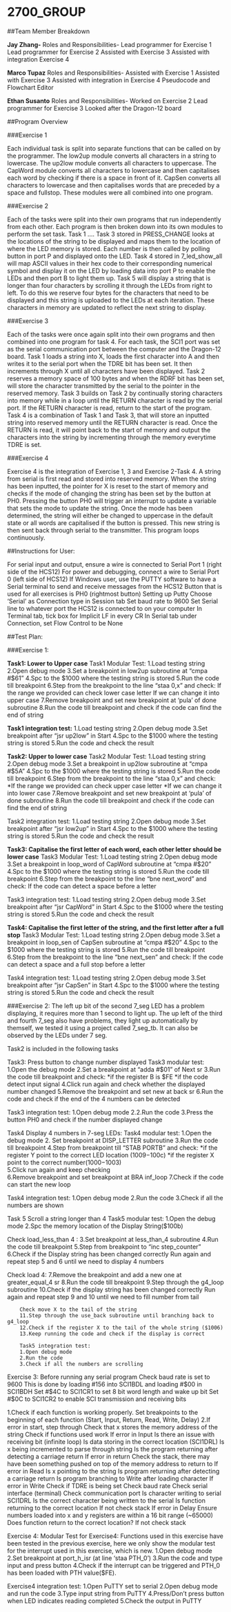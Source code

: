 # 2700_GROUP

##Team Member Breakdown

**Jay Zhang-**
Roles and Responsibilities-
Lead programmer for Exercise 1
Lead programmer for Exercise 2
Assisted with Exercise 3
Assisted with integration Exercise 4

**Marco Tupaz**
Roles and Responsibilities-
Assisted with  Exercise 1
Assisted with Exercise 3
Assisted with integration in Exercise 4
Pseudocode and Flowchart Editor

**Ethan Susanto**
Roles and Responsibilities-
Worked on Exercise 2
Lead programmer for  Exercise 3
Looked after the Dragon-12 board

##Program Overview

###Exercise 1

Each individual task is split into separate functions that can be called on by the programmer. The low2up module converts all characters in a string to lowercase. The up2low module converts all characters to uppercase. The CapWord module converts all characters to lowercase and then capitalises each word by checking if there is a space in front of it. CapSen converts all characters to lowercase and then capitalises words that are preceded by a space and fullstop. These modules were all combined into one program.

###Exercise 2

Each of the tasks were split into their own programs that run independently from each other. Each program is then broken down into its own modules to perform the set task. Task 1 ….
Task 3 stored in PRESS_CHANGE looks at the locations of the string to be displayed and maps them to the location of where the LED memory is stored. Each number is then called by polling button in port P and displayed onto the LED. Task 4 stored in 7_led_show_all will map ASCII values in their hex code to their corresponding numerical symbol and display it on the LED by loading data into port P to enable the LEDs and then port B to light them up. Task 5 will display a string that is longer than four characters by scrolling it through the LEDs from right to left. To do this we reserve four bytes for the characters that need to be displayed and this string is uploaded to the LEDs at each iteration. These characters in memory are updated to reflect the next string to display. 

###Exercise 3

Each of the tasks were once again split into their own programs and then combined into one program for task 4. For each task, the SCI1 port was set as the serial communication port between the computer and the Dragon-12 board. Task 1 loads a string into X, loads the first character into A and then writes it to the serial port when the TDRE bit has been set. It then increments through X until all characters have been displayed. Task 2 reserves a memory space of 100 bytes and when the RDRF bit has been set, will store the character transmitted by the serial to the pointer in the reserved memory. Task 3 builds on Task 2 by continually storing characters into memory while in a loop until the RETURN character is read by the serial port. If the RETURN character is read, return to the start of the program. Task 4 is a combination of Task 1 and Task 3, that will store an inputted string into reserved memory until the RETURN character is read. Once the RETURN is read, it will point back to the start of memory and output the characters into the string by incrementing through the memory everytime TDRE is set. 

###Exercise 4

Exercise 4 is the integration of Exercise 1, 3 and Exercise 2-Task 4. A string from serial is first read and stored into reserved memory. When the string has been inputted, the pointer for X is reset to the start of memory and checks if the mode of changing the string has been set by the button at PH0. Pressing the button PH0 will trigger an interrupt to update a variable that sets the mode to update the string. Once the mode has been determined, the string will either be changed to uppercase in the default state or all words are capitalised if the button is pressed. This new string is then sent back through serial to the transmitter. This program loops continuously. 

##Instructions for User:

For serial input and output, ensure a wire is connected to Serial Port 1 (right side of the HCS12)
For power and debugging, connect a wire to Serial Port 0 (left side of HCS12)
If Windows user, use the PUTTY software to have a Serial terminal to send and receive messages from the HCS12
Button that is used for all exercises is PH0 (rightmost button)
Setting up Putty
Choose ‘Serial’ as Connection type in Session tab
Set baud rate to 9600
Set Serial line to whatever port the HCS12 is connected to on your computer
In Terminal tab, tick box for Implicit LF in every CR
In Serial tab under Connection, set Flow Control to be None

##Test Plan:

###Exercise 1:

**Task1: Lower to Upper case**
Task1 Modular Test:
1.Load testing string
2.Open debug mode
3.Set a breakpoint in low2up subroutine at “cmpa #$61”
4.Spc to the $1000 where the testing string  is stored
5.Run the code till breakpoint
6.Step from the breakpoint to the line “staa 0,x” and check:
If the range we provided can check lower case letter
If we can change it into upper case
		7.Remove breakpoint and set new breakpoint at ‘pula’ of done subroutine
		8.Run the code till breakpoint and check if the code can find the end of string
	
**Task1 integration test:**
1.Load testing string
2.Open debug mode
3.Set breakpoint after “jsr up2low” in Start 
4.Spc to the $1000 where the testing string is stored
5.Run the code and check the result

**Task2: Upper to lower case**
Task2 Modular Test:
1.Load testing string
2.Open debug mode
3.Set a breakpoint in up2low subroutine at “cmpa #$5A”
4.Spc to the $1000 where the testing string is stored
5.Run the code till breakpoint
6.Step from the breakpoint to the line “staa 0,x” and check:
*If the range we provided can check upper case letter
*If we can change it into lower case
7.Remove breakpoint and set new breakpoint at ‘pula’ of done subroutine
8.Run the code till breakpoint and check if the code can find the end of string

Task2 integration test:
1.Load testing string 
2.Open debug mode
3.Set breakpoint after “jsr low2up” in Start 
4.Spc to the $1000 where the testing string is stored
5.Run the code and check the result

**Task3: Capitalise the first letter of each word, each other letter should be lower case**
Task3 Modular Test:
1.Load testing string
2.Open debug mode
3.Set a breakpoint in loop_word of CapWord subroutine at “cmpa #$20”
4.Spc to the $1000 where the testing string is stored
5.Run the code till breakpoint
6.Step from the breakpoint to the line “bne next_word” and check:
If the code can detect a space before a letter

Task3 integration test:
1.Load testing string 
2.Open debug mode
3.Set breakpoint after “jsr CapWord” in Start 
4.Spc to the $1000 where the testing string is stored
5.Run the code and check the result

**Task4: Capitalise the first letter of the string, and the first letter after a full stop**
Task3 Modular Test:
1.Load testing string 
2.Open debug mode
3.Set a breakpoint in loop_sen of CapSen subroutine at “cmpa #$20”
4.Spc to the $1000 where the testing string is stored
5.Run the code till breakpoint
6.Step from the breakpoint to the line “bne next_sen” and check:
If the code can detect a space and a full stop before a letter

Task4 integration test:
1.Load testing string 
2.Open debug mode
3.Set breakpoint after “jsr CapSen” in Start 
4.Spc to the $1000 where the testing string  is stored
5.Run the code and check the result

###Exercise 2:
The left up bit of the second 7_seg LED has a problem displaying, it requires more than 1 second to light up. The up left of the third and fourth 7_seg also have problems, they light up automatically by themself, we tested it using a project called 7_seg_tb. It can also be observed by the LEDs under 7 seg.

Task2 is included in the following tasks

Task3: Press button to change number displayed
Task3 modular test:
  1.Open the debug mode
  2.Set a breakpoint at “adda #$01” of Next sr
  3.Run the code till breakpoint and check:
  *if the register B is $FE
  *if the code detect input signal
  4.Click run again and check whether the displayed number changed
  5.Remove the breakpoint and set new at back sr
  6.Run the code and check if the end of the 4 numbers can be detected

Task3 integration test:
  1.Open debug mode
  2.2.Run the code
  3.Press the button PH0 and check if the number displayed change
	
Task4 Display 4 numbers in 7-seg LEDs:
Task4 modular test:
  1.Open the debug mode
  2. Set breakpoint at DISP_LETTER subroutine
  3.Run the code till breakpoint
  4.Step from breakpoint till “STAB PORTB” and check:
  *if the register Y point to the correct LED location ($1009-$100c)
  *if the register X point to the correct number($1000-$1003)      
  5.Click run again and keep checking    
  6.Remove breakpoint and set breakpoint at BRA inf_loop
  7.Check if the code can start the new loop                            

Task4 integration test:
  1.Open debug mode
  2.Run the code
  3.Check if all the numbers are shown

Task 5 Scroll a string longer than 4
Task5 modular test:
  1.Open the debug mode
  2.Spc the memory location of the Display String($100b)
		
Check load_less_than 4 :
  3.Set breakpoint at less_than_4 subroutine
  4.Run the code till breakpoint
  5.Step from breakpoint to “inc step_counter”
  6.Check if the Display string has been changed correctly
Run again and repeat step 5 and 6 until we need to display 4 numbers
		
Check load 4:
  7.Remove the breakpoint and add a new one at greater_equal_4 sr
  8.Run the code till breakpoint
  9.Step through the g4_loop subroutine
  10.Check if the display string has been changed correctly
Run again and repeat step 9 and 10 until we need to fill number from tail

		Check move X to the tail of the string
		11.Step through the use_back subroutine until branching back to g4_loop
		12.Check if the register X to the tail of the whole string ($1006)
		13.Keep running the code and check if the display is correct
		
		Task5 integration test:
		1.Open debug mode
		2.Run the code
		3.Check if all the numbers are scrolling


Exercise 3:
	Before running any serial program
	Check baud rate is set to 9600
	This is done by loading #156 into SCI1BDL and loading #$00 in SCI1BDH
	Set #$4C to SCI1CR1 to set 8 bit word length and wake up bit
	Set #$0C to SCI1CR2 to enable SCI transmission and receiving bits

1.Check if each function is working properly. Set breakpoints to the beginning of each function (Start, Input, Return, Read, Write, Delay)
2.If error in start, step through
Check that x stores the memory address of the string
Check if functions used work
If error in Input
Is there an issue with receiving bit (infinite loop)
Is data storing in the correct location (SCI1DRL)
Is x being incremented to parse through string
Is the program returning after detecting a carriage return
If error in return
Check the stack, there may have been something pushed on top of the memory address to return to
If error in Read
Is x pointing to the string
Is program returning after detecting a carriage return
Is program branching to Write after loading character
If error in Write
Check if TDRE is being set
Check baud rate
Check serial interface (terminal)
Check communication port
Is character writing to serial SCI1DRL
Is the correct character being written to the serial
Is function returning to the correct location
If not check stack 
If error in Delay
Ensure numbers loaded into x and y registers are within a 16 bit range (~65000)
Does function return to the correct location?
If not check stack

Exercise 4:
Modular Test for Exercise4:
Functions used in this exercise have been tested in the previous exercise, here we  only show the modular test for the interrupt used in this exercise, which is new.
1.Open debug mode
2.Set breakpoint at port_h_isr (at line ‘staa PTH_0’)
3.Run the code and type input and press button
4.Check if the interrupt can be triggered and PTH_0 has been loaded with PTH value($FE).

Exercise4 integration test:
1.Open PuTTY set to serial
	2.Open debug mode and run the code
	3.Type input string from PuTTY
	4.Press/Don’t press button when LED indicates reading completed
	5.Check the output in PuTTY
